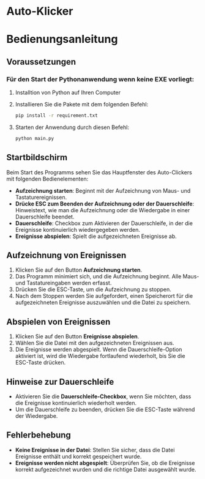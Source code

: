 # Auto-Klicker
# Bedienungsanleitung

## Voraussetzungen
### Für den Start der Pythonanwendung wenn keine EXE vorliegt:

1. Installtion von Python auf Ihren Computer

2. Installieren Sie die Pakete mit dem folgenden Befehl:

    ```cmd
    pip install -r requirement.txt
    ```

3. Starten der Anwendung durch diesen Befehl:

    ```cmd
    python main.py
    ```

## Startbildschirm

Beim Start des Programms sehen Sie das Hauptfenster des Auto-Clickers mit folgenden Bedienelementen:

- **Aufzeichnung starten**: Beginnt mit der Aufzeichnung von Maus- und Tastaturereignissen.
- **Drücke ESC zum Beenden der Aufzeichnung oder der Dauerschleife**: Hinweistext, wie man die Aufzeichnung oder die Wiedergabe in einer Dauerschleife beendet.
- **Dauerschleife**: Checkbox zum Aktivieren der Dauerschleife, in der die Ereignisse kontinuierlich wiedergegeben werden.
- **Ereignisse abspielen**: Spielt die aufgezeichneten Ereignisse ab.

## Aufzeichnung von Ereignissen

1. Klicken Sie auf den Button **Aufzeichnung starten**.
2. Das Programm minimiert sich, und die Aufzeichnung beginnt. Alle Maus- und Tastatureingaben werden erfasst.
3. Drücken Sie die ESC-Taste, um die Aufzeichnung zu stoppen.
4. Nach dem Stoppen werden Sie aufgefordert, einen Speicherort für die aufgezeichneten Ereignisse auszuwählen und die Datei zu speichern.

## Abspielen von Ereignissen

1. Klicken Sie auf den Button **Ereignisse abspielen**.
2. Wählen Sie die Datei mit den aufgezeichneten Ereignissen aus.
3. Die Ereignisse werden abgespielt. Wenn die Dauerschleife-Option aktiviert ist, wird die Wiedergabe fortlaufend wiederholt, bis Sie die ESC-Taste drücken.

## Hinweise zur Dauerschleife

- Aktivieren Sie die **Dauerschleife-Checkbox**, wenn Sie möchten, dass die Ereignisse kontinuierlich wiederholt werden.
- Um die Dauerschleife zu beenden, drücken Sie die ESC-Taste während der Wiedergabe.

## Fehlerbehebung

- **Keine Ereignisse in der Datei**: Stellen Sie sicher, dass die Datei Ereignisse enthält und korrekt gespeichert wurde.
- **Ereignisse werden nicht abgespielt**: Überprüfen Sie, ob die Ereignisse korrekt aufgezeichnet wurden und die richtige Datei ausgewählt wurde.
